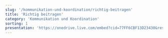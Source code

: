 ```yaml
---
slug: '/kommunikation-und-koordination/richtig-beitragen'
title: 'Richtig beitragen'
category: 'Kommunikation und Koordination'
sorting: 1
presentation: 'https://onedrive.live.com/embed?cid=77FF6CBF13D23430&resid=77FF6CBF13D23430%21108999&authkey=AO5WfkVRPaLzh4s&em=2&wdAr=1.7777777777777777'
---
```

